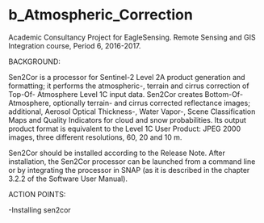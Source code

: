 # b_Atmospheric_Correction
Academic Consultancy Project for EagleSensing. Remote Sensing and GIS Integration course, Period 6, 2016-2017.

BACKGROUND:

Sen2Cor is a processor for Sentinel-2 Level 2A product generation and formatting; it performs the atmospheric-, terrain and cirrus correction of Top-Of- Atmosphere Level 1C input data. Sen2Cor creates Bottom-Of-Atmosphere, optionally terrain- and cirrus corrected reflectance images; additional, Aerosol Optical Thickness-, Water Vapor-, Scene Classification Maps and Quality Indicators for cloud and snow probabilities. Its output product format is equivalent to the Level 1C User Product: JPEG 2000 images, three different resolutions, 60, 20 and 10 m.

Sen2Cor should be installed according to the Release Note. After installation, the Sen2Cor processor can be launched from a command line or by integrating the processor in SNAP (as it is described in the chapter 3.2.2 of the Software User Manual).

ACTION POINTS:

-Installing sen2cor 